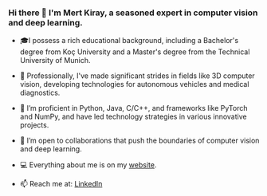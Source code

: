 ### Hi there 👋 I'm Mert Kiray, a seasoned expert in computer vision and deep learning.
<!--
**mertkiray/mertkiray** is a ✨ _special_ ✨ repository because its `README.md` (this file) appears on your GitHub profile.

Here are some ideas to get you started:

- 🔭 I’m currently working on ...
- 🌱 I’m currently learning ...
- 👯 I’m looking to collaborate on ...
- 🤔 I’m looking for help with ...
- 💬 Ask me about ...
- 📫 How to reach me: ...
- 😄 Pronouns: ...
- ⚡ Fun fact: ...
-->

- 🎓I possess a rich educational background, including a Bachelor's degree from Koç University and a Master's degree from the Technical University of Munich.

- 🔭 Professionally, I've made significant strides in fields like 3D computer vision, developing technologies for autonomous vehicles and medical diagnostics.

- 🌱 I’m proficient in Python, Java, C/C++, and frameworks like PyTorch and NumPy, and have led technology strategies in various innovative projects.

- 👯 I’m open to collaborations that push the boundaries of computer vision and deep learning.

- 💻 Everything about me is on my [website](https://mertkiray.com/).

- 📫 Reach me at: [LinkedIn](https://www.linkedin.com/in/mertkiray/)
